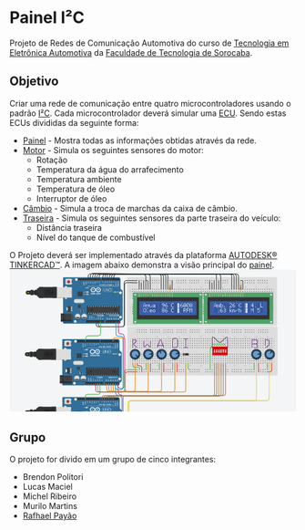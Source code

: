 # Painel I²C
Projeto de Redes de Comunicação Automotiva do curso de [Tecnologia em Eletrônica Automotiva](http://fatecsorocaba.edu.br/curso_ea.asp "Eletrônica Fatec") da [Faculdade de Tecnologia de Sorocaba](http://fatecsorocaba.edu.br/ "Fatec Sorocaba").

## Objetivo
Criar uma rede de comunicação entre quatro microcontroladores usando o padrão [I²C](https://www.i2c-bus.org/specification/ "Padrão I²C").
Cada microcontrolador deverá simular uma [ECU](https://en.wikipedia.org/wiki/Engine_control_unit "Wikipedia EN"). Sendo estas ECUs divididas da seguinte forma:
* [Painel](ecu-painel.cpp#L1) - Mostra todas as informações obtidas através da rede.
* [Motor](ecu-motor.cpp#L1) - Simula os seguintes sensores do motor:
    - Rotação
    - Temperatura da água do arrafecimento
    - Temperatura ambiente
    - Temperatura de óleo
    - Interruptor de óleo
* [Câmbio](ecu-cambio.cpp#L1) - Simula a troca de marchas da caixa de câmbio.
* [Traseira](ecu-traseira.cpp#L1) - Simula os seguintes sensores da parte traseira do veículo:
    - Distância traseira
    - Nível do tanque de combustível

O Projeto deverá ser implementado através da plataforma [AUTODESK® TINKERCAD™](https://www.tinkercad.com/ "TINKERCAD"). A imagem abaixo demonstra a visão principal do [painel](https://www.tinkercad.com/things/4LXyvpHGJDU "Projeto no TINKERCAD").
![Imagem principal do painel automotivo](https://raw.githubusercontent.com/rafaeltmbr/painel-I2C/master/imagens/painel-I2C.png "Painel principal")

## Grupo
O projeto for divido em um grupo de cinco integrantes:
* Brendon Politori
* Lucas Maciel
* Michel Ribeiro
* Murilo Martins
* [Rafhael Payão](https://github.com/rafaeltmbr/ "GitHub")
